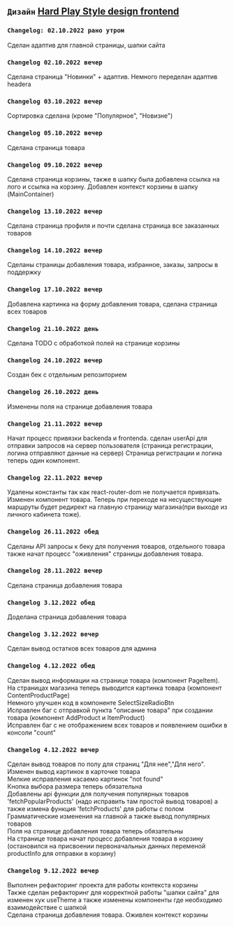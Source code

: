 ## `Дизайн` [Hard Play Style design frontend](https://www.figma.com/file/1MzMsx8iIXiny0JiTU57GC/HARD-STYLE?node-id=0%3A1&t=xyAAhYMgM3C9LVcr-1)
### `Changelog: 02.10.2022 рано утром`
Сделан адаптив для главной страницы, шапки сайта
### `Changelog 02.10.2022 вечер`
Сделана страница "Новинки" + адаптив. Немного переделан адаптив headera
### `Changelog 03.10.2022 вечер`
Сортировка сделана (кроме "Популярное", "Новизне")
### `Changelog 05.10.2022 вечер`
Сделана страница товара
### `Changelog 09.10.2022 вечер`
Сделана страница корзины, также в шапку была добавлена ссылка на лого и ссылка на корзину. Добавлен контекст корзины в шапку (MainContainer)
### `Changelog 13.10.2022 вечер`
Сделана страница профиля и почти сделана страница все заказанных товаров
### `Changelog 14.10.2022 вечер`
Сделаны страницы добавления товара, избранное, заказы, запросы в поддержку
### `Changelog 17.10.2022 вечер`
Добавлена картинка на форму добавления товара, сделана страница всех товаров
### `Changelog 21.10.2022 день`
Сделана TODO с обработкой полей на странице корзины
### `Changelog 24.10.2022 вечер`
Создан бек с отдельным репозиторием
### `Changelog 26.10.2022 день`
Изменены поля на странице добавления товара
### `Changelog 21.11.2022 вечер`
Начат процесс привязки backenda и frontenda.
сделан userApi для отправки запросов на сервер пользователя (страница регистрации, логина отправляют данные на сервер)
Страница регистрации и логина теперь один компонент.
### `Changelog 22.11.2022 вечер`
Удалены константы так как react-router-dom не получается привязать.
Изменен компонент товара.
Теперь при переходе на несуществующие маршруты будет редирект на главную страницу магазина(при выходе из личного кабинета тоже).
### `Changelog 26.11.2022 обед`
Сделаны API запросы к беку для получения товаров, отдельного товара также начат процесс "оживления" страницы добавления товара.
### `Changelog 28.11.2022 вечер`
Сделана страница добавления товара
### `Changelog 3.12.2022 обед`
Доделана страница добавления товара
### `Changelog 3.12.2022 вечер`
Сделан вывод остатков всех товаров для админа
### `Changelog 4.12.2022 обед`
Сделан вывод информации на странице товара (компонент PageItem).
<br>На страницах магазина теперь выводится картинка товара (компонент ContentProductPage)
<br>Немного улучшен код в компоненте SelectSizeRadioBtn
<br>Исправлен баг с отправкой пункта "описание товара" при создании товара (компонент AddProduct и ItemProduct)
<br>Исправлен баг с не отображением всех товаров и появлением ошибки в консоли "count"

### `Changelog 4.12.2022 вечер`
Сделан вывод товаров по полу для страниц "Для нее","Для него".
<br>Изменен вывод картинок в карточке товара
<br>Мелкие исправления касаемо картинок "not found"
<br>Кнопка выбора размера теперь обязательна
<br>Добавлены api функции для получения популярных товаров 'fetchPopularProducts' (надо исправить там простой вывод товаров) а также измена функция 'fetchProducts' для работы с полом 
<br>Грамматические изменения на главной а также вывод популярных товаров
<br>Поля на странице добавления товара теперь обязательны
<br>На странице товара начат процесс добавления товара в корзину (остановился на присвоении первоначальных данных переменой productInfo для отправки в корзину)

### `Changelog 9.12.2022 вечер`
Выполнен рефакторинг проекта для работы контекста корзины
<br>Также сделан рефакторинг для корректной работы "шапки сайта" для изменен хук useTheme а также изменены компоненты где необходимо взаимодействие с шапкой
<br>Сделана страница добавления товара. Оживлен контекст корзины